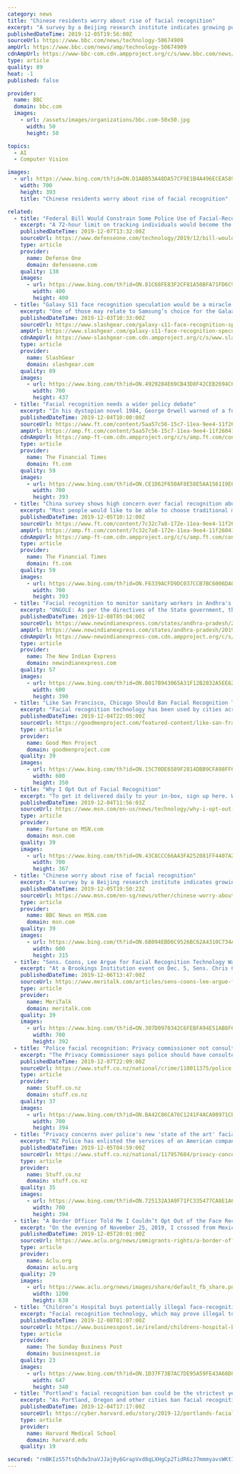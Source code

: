 ```yaml
---
category: news
title: "Chinese residents worry about rise of facial recognition"
excerpt: "A survey by a Beijing research institute indicates growing pushback against facial recognition in China. Some 74% of respondents said they wanted the option to be able to use traditional ID methods over the tech to verify their identity. Worries about the biometric data being hacked or otherwise leaked was the main concern cited by the 6,152 ..."
publishedDateTime: 2019-12-05T19:56:00Z
sourceUrl: https://www.bbc.com/news/technology-50674909
ampUrl: https://www.bbc.com/news/amp/technology-50674909
cdnAmpUrl: https://www-bbc-com.cdn.ampproject.org/c/s/www.bbc.com/news/amp/technology-50674909
type: article
quality: 89
heat: -1
published: false

provider:
  name: BBC
  domain: bbc.com
  images:
    - url: /assets/images/organizations/bbc.com-50x50.jpg
      width: 50
      height: 50

topics:
  - AI
  - Computer Vision

images:
  - url: https://www.bing.com/th?id=ON.D1ABB53A48DA57CF9E1B4A496ECEA589
    width: 700
    height: 393
    title: "Chinese residents worry about rise of facial recognition"

related:
  - title: "Federal Bill Would Constrain Some Police Use of Facial-Recognition Tools"
    excerpt: "A 72-hour limit on tracking individuals would become the first, and somewhat arbitrary, federal line in the sand. Police would need a warrant to use facial-recognition tools to track an individual for more than three days under a proposed law that would place the first federal limits on law enforcement’s use of the technology. The bill’s ..."
    publishedDateTime: 2019-12-07T13:32:00Z
    sourceUrl: https://www.defenseone.com/technology/2019/12/bill-would-constrain-some-police-use-facial-recognition-tools-across-us/161731/?oref=d-channelriver
    type: article
    provider:
      name: Defense One
      domain: defenseone.com
    quality: 138
    images:
      - url: https://www.bing.com/th?id=ON.81C68FE83F2CF81A50BFA71FD6C90506
        width: 400
        height: 400
  - title: "Galaxy S11 face recognition speculation would be a miracle if true"
    excerpt: "One of those may relate to Samsung’s choice for the Galaxy S11’s primary or only biometrics security feature. And no, it’s almost next to impossible that it would use face recognition. It’s not that face recognition isn’t that secure. Apple proved that with the right mix of hardware and software, it could be both as secure and as ..."
    publishedDateTime: 2019-12-03T10:33:00Z
    sourceUrl: https://www.slashgear.com/galaxy-s11-face-recognition-speculation-would-be-a-miracle-if-true-03602008/
    ampUrl: https://www.slashgear.com/galaxy-s11-face-recognition-speculation-would-be-a-miracle-if-true-03602008/amp/
    cdnAmpUrl: https://www-slashgear-com.cdn.ampproject.org/c/s/www.slashgear.com/galaxy-s11-face-recognition-speculation-would-be-a-miracle-if-true-03602008/amp/
    type: article
    provider:
      name: SlashGear
      domain: slashgear.com
    quality: 89
    images:
      - url: https://www.bing.com/th?id=ON.4929284E69CB43D8F42CEB2694C6DB3D
        width: 700
        height: 437
  - title: "Facial recognition needs a wider policy debate"
    excerpt: "In his dystopian novel 1984, George Orwell warned of a future under the ever vigilant gaze of Big Brother. Developments in surveillance technology, in particular facial recognition, mean the prospect is no longer the stuff of science fiction. In China, the government was this year found to have used facial recognition to track the Uighurs ..."
    publishedDateTime: 2019-12-04T10:00:00Z
    sourceUrl: https://www.ft.com/content/5aa57c56-15c7-11ea-9ee4-11f260415385
    ampUrl: https://amp.ft.com/content/5aa57c56-15c7-11ea-9ee4-11f260415385
    cdnAmpUrl: https://amp-ft-com.cdn.ampproject.org/c/s/amp.ft.com/content/5aa57c56-15c7-11ea-9ee4-11f260415385
    type: article
    provider:
      name: The Financial Times
      domain: ft.com
    quality: 59
    images:
      - url: https://www.bing.com/th?id=ON.CE1D62F650AF8E58E5AA156119E04F18
        width: 700
        height: 393
  - title: "China survey shows high concern over facial recognition abuse"
    excerpt: "Most people would like to be able to choose traditional methods of identification over facial recognition technology, the first major public opinion in China has shown, reflecting increasing concern in the world’s second-largest economy about personal data protection. China has led the rollout of facial recognition globally, installing face ..."
    publishedDateTime: 2019-12-05T10:12:00Z
    sourceUrl: https://www.ft.com/content/7c32c7a8-172e-11ea-9ee4-11f260415385
    ampUrl: https://amp.ft.com/content/7c32c7a8-172e-11ea-9ee4-11f260415385
    cdnAmpUrl: https://amp-ft-com.cdn.ampproject.org/c/s/amp.ft.com/content/7c32c7a8-172e-11ea-9ee4-11f260415385
    type: article
    provider:
      name: The Financial Times
      domain: ft.com
    quality: 59
    images:
      - url: https://www.bing.com/th?id=ON.F6339ACFD9DC037CCB7BC6006DA09BC5
        width: 700
        height: 393
  - title: "Facial recognition to monitor sanitary workers in Andhra's Ongole district"
    excerpt: "ONGOLE: As per the directives of the State government, the Ongole Municipal Corporation (OMC) authorities are planning to monitor the activities of sanitation staff via facial recognition using CCTV cameras installed across the city. At present, all municipal bodies in the district including OMC use biometric thumb impression system for ..."
    publishedDateTime: 2019-12-08T05:04:00Z
    sourceUrl: https://www.newindianexpress.com/states/andhra-pradesh/2019/dec/08/facial-recognition-to-monitor-sanitary-workers-in-andhras-ongole-district-2073185.html
    ampUrl: https://www.newindianexpress.com/states/andhra-pradesh/2019/dec/08/facial-recognition-to-monitor-sanitary-workers-in-andhras-ongole-district-2073185.amp
    cdnAmpUrl: https://www-newindianexpress-com.cdn.ampproject.org/c/s/www.newindianexpress.com/states/andhra-pradesh/2019/dec/08/facial-recognition-to-monitor-sanitary-workers-in-andhras-ongole-district-2073185.amp
    type: article
    provider:
      name: The New Indian Express
      domain: newindianexpress.com
    quality: 57
    images:
      - url: https://www.bing.com/th?id=ON.B017B943065A31F12B2832A5EE62216C
        width: 600
        height: 390
  - title: "Like San Francisco, Chicago Should Ban Facial Recognition Technology"
    excerpt: "Facial recognition technology has been used by cities across the U.S., however, it is often for controversial purposes. A landlord for in Brooklyn had planned to replace the key fobs with facial recognition. Amazon was reported to have sold its facial recognition software to immigration officials. Police departments in both Chicago and Detroit ..."
    publishedDateTime: 2019-12-04T22:05:00Z
    sourceUrl: https://goodmenproject.com/featured-content/like-san-francisco-chicago-should-ban-facial-recognition-technology/
    type: article
    provider:
      name: Good Men Project
      domain: goodmenproject.com
    quality: 39
    images:
      - url: https://www.bing.com/th?id=ON.15C70DE6589F2814DBB9CFA98FF6DFD2
        width: 600
        height: 350
  - title: "Why I Opt Out of Facial Recognition"
    excerpt: "To get it delivered daily to your in-box, sign up here. When Fortune employees moved into a new office building in Manhattan a few months ago, we had the option to sign up for facial recognition scanning. This meant we could access the premises without showing an authorized ID badge. I ruminated on the convenience for some time. Imagine ..."
    publishedDateTime: 2019-12-04T11:56:03Z
    sourceUrl: https://www.msn.com/en-us/news/technology/why-i-opt-out-of-facial-recognition/ar-BBXLWuY
    type: article
    provider:
      name: Fortune on MSN.com
      domain: msn.com
    quality: 39
    images:
      - url: https://www.bing.com/th?id=ON.43C8CCC66AA3FA252081FF4407A20BD3
        width: 700
        height: 367
  - title: "Chinese worry about rise of facial recognition"
    excerpt: "A survey by a Beijing research institute indicates growing pushback against facial recognition in China. Some 74% of respondents said they wanted the option to be able to use traditional ID methods over the tech to verify their identity."
    publishedDateTime: 2019-12-05T19:50:23Z
    sourceUrl: https://www.msn.com/en-sg/news/other/chinese-worry-about-rise-of-facial-recognition/ar-BBXPvCT?li=BBr8Mkh
    type: article
    provider:
      name: BBC News on MSN.com
      domain: msn.com
    quality: 39
    images:
      - url: https://www.bing.com/th?id=ON.6B094EBD6C9526BC62A4310C734A833D
        width: 600
        height: 315
  - title: "Sens. Coons, Lee Argue for Facial Recognition Technology Warrant Act"
    excerpt: "At a Brookings Institution event on Dec. 5, Sens. Chris Coons, D-Del., and Mike Lee, R-Utah., made the case for their Facial Recognition Technology Warrant Act. The legislation, which was introduced in November, would require Federal law enforcement to secure a court order prior to using facial recognition technology to conduct targeted ongoing ..."
    publishedDateTime: 2019-12-06T13:47:00Z
    sourceUrl: https://www.meritalk.com/articles/sens-coons-lee-argue-for-facial-recognition-technology-warrant-act/
    type: article
    provider:
      name: MeriTalk
      domain: meritalk.com
    quality: 39
    images:
      - url: https://www.bing.com/th?id=ON.307D0970342C6FEBFA94E51AB8F670F4
        width: 700
        height: 392
  - title: "Police facial recognition: Privacy commissioner not consulted on new system"
    excerpt: "The Privacy Commissioner says police should have consulted him on their new facial recognition system. Stuff revealed on Thursday police had enlisted the services of American company Dataworks Plus to upgrade their existing biometric system. The new tech will include what the company described as a \"state-of-the-art\" facial recognition system ..."
    publishedDateTime: 2019-12-07T22:09:00Z
    sourceUrl: https://www.stuff.co.nz/national/crime/118011375/police-facial-recognition-privacy-commissioner-not-consulted-on-new-system
    type: article
    provider:
      name: Stuff.co.nz
      domain: stuff.co.nz
    quality: 37
    images:
      - url: https://www.bing.com/th?id=ON.BA42C86CA76C1241F4ACA08971CBFDD2
        width: 700
        height: 394
  - title: "Privacy concerns over police's new 'state of the art' facial recognition system"
    excerpt: "NZ Police has enlisted the services of an American company to design a \"state of the art\" facial recognition system. Stuff can exclusively reveal Dataworks Plus has been selected to upgrade the existing outmoded police biometric system. The law enforcement ..."
    publishedDateTime: 2019-12-05T04:59:00Z
    sourceUrl: https://www.stuff.co.nz/national/117957684/privacy-concerns-over-polices-new-state-of-the-art-facial-recognition-system
    type: article
    provider:
      name: Stuff.co.nz
      domain: stuff.co.nz
    quality: 35
    images:
      - url: https://www.bing.com/th?id=ON.725132A3A9F71FC335477CA8E1A6191A
        width: 700
        height: 394
  - title: "A Border Officer Told Me I Couldn’t Opt Out of the Face Recognition Scan. They Were Wrong."
    excerpt: "On the evening of November 25, 2019, I crossed from Mexico into the United States. Signs in the port noted the new use of facial recognition technology and United States citizens’ option to “undergo alternative procedures.” After handing over my U.S. passport card, and despite my repeated protests, the CBP officer took my picture anyway."
    publishedDateTime: 2019-12-05T20:01:00Z
    sourceUrl: https://www.aclu.org/news/immigrants-rights/a-border-officer-told-me-i-couldnt-opt-out-of-the-face-recognition-scan-they-were-wrong/
    type: article
    provider:
      name: Aclu.org
      domain: aclu.org
    quality: 29
    images:
      - url: https://www.aclu.org/news/images/share/default_fb_share.png
        width: 1200
        height: 630
  - title: "Children’s Hospital buys potentially illegal face-recognition technology"
    excerpt: "Facial recognition technology, which may prove illegal to use under GDPR, has been purchased for the planned New Children‘s Hospital. The CCTV, purchased from a controversial Chinese surveillance technology company, Hikvision, is estimated to have cost five to ten times what a conventional Hikvision camera would cost. Despite the increased ..."
    publishedDateTime: 2019-12-08T01:07:00Z
    sourceUrl: https://www.businesspost.ie/ireland/childrens-hospital-buys-potentially-illegal-face-recognition-technology-a4d6b09e
    type: article
    provider:
      name: The Sunday Business Post
      domain: businesspost.ie
    quality: 23
    images:
      - url: https://www.bing.com/th?id=ON.1D37F73B7AC7DE95A59FE43A68D8F10E
        width: 647
        height: 340
  - title: "Portland's facial recognition ban could be the strictest yet"
    excerpt: "As Portland, Oregon and other cities ban facial recognition technology, Mutale Nkonde warns of companies using biometric data. “The capturing and encoding of our biometric data is going to probably be the new frontier in creating value for companies in terms of AI,” says Mutale Nkonde"
    publishedDateTime: 2019-12-04T17:17:00Z
    sourceUrl: https://cyber.harvard.edu/story/2019-12/portlands-facial-recognition-ban-could-be-strictest-yet
    type: article
    provider:
      name: Harvard Medical School
      domain: harvard.edu
    quality: 19

secured: "rmBKIzS57tsQhdw3naVJJaj0y6GrapVxd8qLXHgCp2TidR6zJ7mmmyavsWKtIiV7L2/BnyykXYgq4vtIV1oFvTDCImXmjOYoFV7R8XKoSW1+Ha7FOghUlg6l0WyOVLPjCZBL5V/lA9Yp9sCoTQOLwD+6B9dotHpMVIWXIPWnS+qGl6sax3VTPBPOLUZY9sAXVaNv7GJhpDa0b3vqit6xaitMLmb/TbFofh9m/4puF8XN+XwXSmG2xCwwwXpcV/bQSTw34sq0Y1OPIjlRXnIS/g==;tgygI/xw/ZHoXfZk0M6z1A=="
---
```


